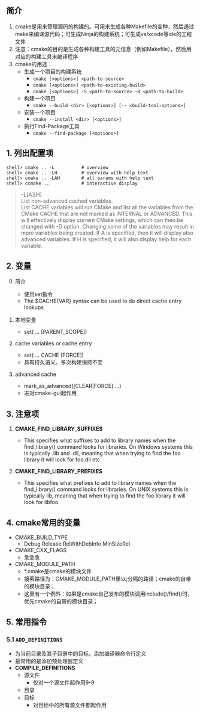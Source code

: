 
## 简介

1. cmake是用来管理源码的构建的。可用来生成各种Makefile的变种，然后通过make来编译源代码；可生成Ninja的构建系统；可生成vs/xcode等ide的工程文件
2. 注意：cmake的目的是生成各种构建工具的元信息（例如Makefile），然后用对应的构建工具来编译程序
3. cmake的用途：
   - 生成一个项目的构建系统
     - `cmake [<options>] <path-to-source>`
     - `cmake [<options>] <path-to-existing-build>`
     - `cmake [<options>] -S <path-to-source> -B <path-to-build>`
   - 构建一个项目
     - `cmake --build <dir> [<options>] [-- <build-tool-options>]`
   - 安装一个项目
     - `cmake --install <dir> [<options>]`
   - 执行Find-Package工具
     - `cmake --find-package [<options>]`


## 1. 列出配置项

``` shell
shell> cmake .. -L          # overview
shell> cmake .. -LH         # overview with help text
shell> cmake .. -LAH        # all params with help text
shell> ccmake ..            # interactive display
```

> -L[A][H]  
List non-advanced cached variables.  
List CACHE variables will run CMake and list all the variables from the CMake CACHE that are not marked as INTERNAL or ADVANCED. This will effectively display current CMake settings, which can then be changed with -D option. Changing some of the variables may result in more variables being created. If A is specified, then it will display also advanced variables. If H is specified, it will also display help for each variable.

## 2. 变量

0. 简介
   - 使用set指令
   - The $CACHE{VAR} syntax can be used to do direct cache entry lookups

1. 本地变量
   - set(<variable> <value>... [PARENT_SCOPE])

2. cache variables or cache entry
   - set(<variable> <value>... CACHE <type> <docstring> [FORCE])
   - 具有持久语义。多次构建保持不变

3. advanced cache
   - mark_as_advanced([CLEAR|FORCE] <var1> ...)
   - 进对cmake-gui起作用


## 3. 注意项

1. **CMAKE_FIND_LIBRARY_SUFFIXES**

   - This specifies what suffixes to add to library names when the find_library() command looks for libraries. On Windows systems this is typically .lib and .dll, meaning that when trying to find the foo library it will look for foo.dll etc

2. **CMAKE_FIND_LIBRARY_PREFIXES**

   - This specifies what prefixes to add to library names when the find_library() command looks for libraries. On UNIX systems this is typically lib, meaning that when trying to find the foo library it will look for libfoo.


## 4. cmake常用的变量

- CMAKE_BUILD_TYPE
  - Debug Release RelWithDebInfo MinSizeRel
- CMAKE_CXX_FLAGS
  - 急急急
- CMAKE_MODULE_PATH
  - *.cmake是cmake的模块文件
  - 搜索路径为：CMAKE_MODULE_PATH里以;分隔的路径；cmake的自带的模块目录；
  - 这里有一个例外：如果是cmake自己发布的模块调用include()/find()时，优先cmake的自带的模块目录；


## 5. 常用指令

### 5.1 `ADD_DEFINITIONS`

- 为当前目录及其子目录中的目标，添加编译器命令行定义
- 最常用的是添加预处理器定义
- **COMPILE_DEFINITIONS**
  - 源文件
    - 仅对一个源文件起作用9-9
  - 目录
  - 目标
    - 对目标中的所有源文件都起作用